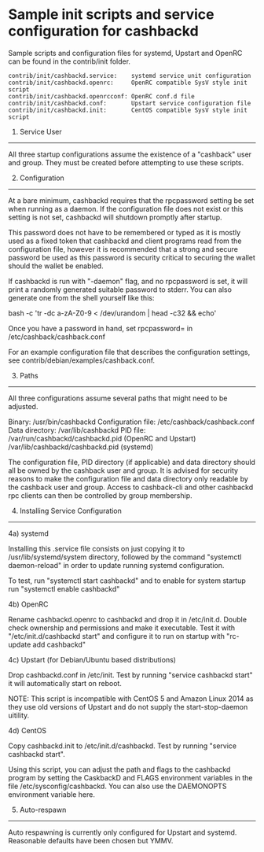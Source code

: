 Sample init scripts and service configuration for cashbackd
==========================================================

Sample scripts and configuration files for systemd, Upstart and OpenRC
can be found in the contrib/init folder.

    contrib/init/cashbackd.service:    systemd service unit configuration
    contrib/init/cashbackd.openrc:     OpenRC compatible SysV style init script
    contrib/init/cashbackd.openrcconf: OpenRC conf.d file
    contrib/init/cashbackd.conf:       Upstart service configuration file
    contrib/init/cashbackd.init:       CentOS compatible SysV style init script

1. Service User
---------------------------------

All three startup configurations assume the existence of a "cashback" user
and group.  They must be created before attempting to use these scripts.

2. Configuration
---------------------------------

At a bare minimum, cashbackd requires that the rpcpassword setting be set
when running as a daemon.  If the configuration file does not exist or this
setting is not set, cashbackd will shutdown promptly after startup.

This password does not have to be remembered or typed as it is mostly used
as a fixed token that cashbackd and client programs read from the configuration
file, however it is recommended that a strong and secure password be used
as this password is security critical to securing the wallet should the
wallet be enabled.

If cashbackd is run with "-daemon" flag, and no rpcpassword is set, it will
print a randomly generated suitable password to stderr.  You can also
generate one from the shell yourself like this:

bash -c 'tr -dc a-zA-Z0-9 < /dev/urandom | head -c32 && echo'

Once you have a password in hand, set rpcpassword= in /etc/cashback/cashback.conf

For an example configuration file that describes the configuration settings,
see contrib/debian/examples/cashback.conf.

3. Paths
---------------------------------

All three configurations assume several paths that might need to be adjusted.

Binary:              /usr/bin/cashbackd
Configuration file:  /etc/cashback/cashback.conf
Data directory:      /var/lib/cashbackd
PID file:            /var/run/cashbackd/cashbackd.pid (OpenRC and Upstart)
                     /var/lib/cashbackd/cashbackd.pid (systemd)

The configuration file, PID directory (if applicable) and data directory
should all be owned by the cashback user and group.  It is advised for security
reasons to make the configuration file and data directory only readable by the
cashback user and group.  Access to cashback-cli and other cashbackd rpc clients
can then be controlled by group membership.

4. Installing Service Configuration
-----------------------------------

4a) systemd

Installing this .service file consists on just copying it to
/usr/lib/systemd/system directory, followed by the command
"systemctl daemon-reload" in order to update running systemd configuration.

To test, run "systemctl start cashbackd" and to enable for system startup run
"systemctl enable cashbackd"

4b) OpenRC

Rename cashbackd.openrc to cashbackd and drop it in /etc/init.d.  Double
check ownership and permissions and make it executable.  Test it with
"/etc/init.d/cashbackd start" and configure it to run on startup with
"rc-update add cashbackd"

4c) Upstart (for Debian/Ubuntu based distributions)

Drop cashbackd.conf in /etc/init.  Test by running "service cashbackd start"
it will automatically start on reboot.

NOTE: This script is incompatible with CentOS 5 and Amazon Linux 2014 as they
use old versions of Upstart and do not supply the start-stop-daemon uitility.

4d) CentOS

Copy cashbackd.init to /etc/init.d/cashbackd. Test by running "service cashbackd start".

Using this script, you can adjust the path and flags to the cashbackd program by
setting the CaskbackD and FLAGS environment variables in the file
/etc/sysconfig/cashbackd. You can also use the DAEMONOPTS environment variable here.

5. Auto-respawn
-----------------------------------

Auto respawning is currently only configured for Upstart and systemd.
Reasonable defaults have been chosen but YMMV.
